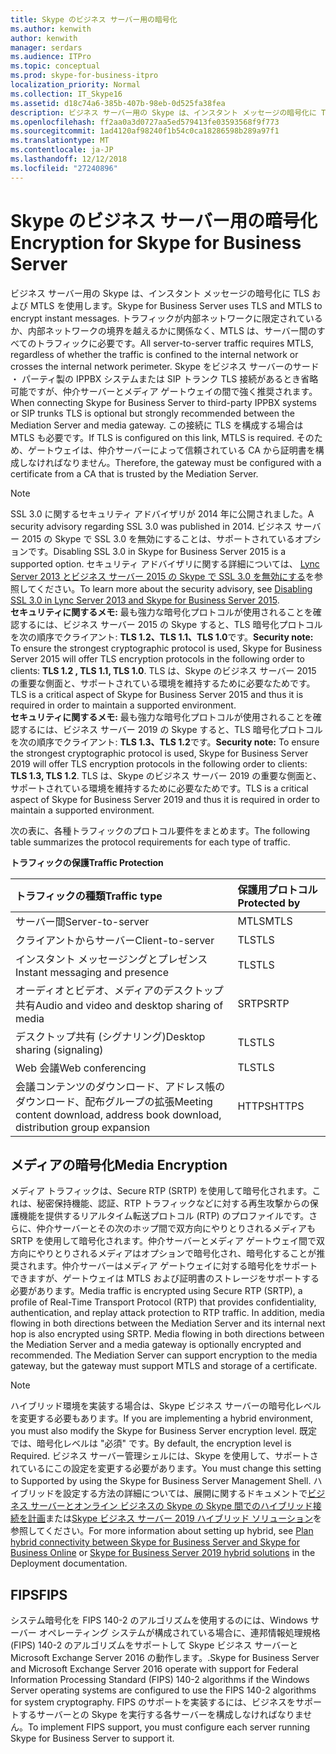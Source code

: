 ```yaml
---
title: Skype のビジネス サーバー用の暗号化
ms.author: kenwith
author: kenwith
manager: serdars
ms.audience: ITPro
ms.topic: conceptual
ms.prod: skype-for-business-itpro
localization_priority: Normal
ms.collection: IT_Skype16
ms.assetid: d18c74a6-385b-407b-98eb-0d525fa38fea
description: ビジネス サーバー用の Skype は、インスタント メッセージの暗号化に TLS および MTLS を使用します。 トラフィックが内部ネットワークに限定されているか、内部ネットワークの境界を越えるかに関係なく、MTLS は、サーバー間のすべてのトラフィックに必要です。 Skype をビジネス サーバーのサード パーティ製の IPPBX システムまたは SIP トランク TLS 接続があるとき省略可能ですが、仲介サーバーとメディア ゲートウェイの間で強く推奨されます。 この接続に TLS を構成する場合は MTLS も必要です。 そのため、ゲートウェイは、仲介サーバーによって信頼されている CA から証明書を構成しなければなりません。
ms.openlocfilehash: ff2aa0a3d0727aa5ed579413fe03593568f9f773
ms.sourcegitcommit: 1ad4120af98240f1b54c0ca18286598b289a97f1
ms.translationtype: MT
ms.contentlocale: ja-JP
ms.lasthandoff: 12/12/2018
ms.locfileid: "27240896"
---
```

# <a name="encryption-for-skype-for-business-server"></a><span data-ttu-id="9679d-107">Skype のビジネス サーバー用の暗号化</span><span class="sxs-lookup"><span data-stu-id="9679d-107">Encryption for Skype for Business Server</span></span>
 
<span data-ttu-id="9679d-108">ビジネス サーバー用の Skype は、インスタント メッセージの暗号化に TLS および MTLS を使用します。</span><span class="sxs-lookup"><span data-stu-id="9679d-108">Skype for Business Server uses TLS and MTLS to encrypt instant messages.</span></span> <span data-ttu-id="9679d-109">トラフィックが内部ネットワークに限定されているか、内部ネットワークの境界を越えるかに関係なく、MTLS は、サーバー間のすべてのトラフィックに必要です。</span><span class="sxs-lookup"><span data-stu-id="9679d-109">All server-to-server traffic requires MTLS, regardless of whether the traffic is confined to the internal network or crosses the internal network perimeter.</span></span> <span data-ttu-id="9679d-110">Skype をビジネス サーバーのサード ・ パーティ製の IPPBX システムまたは SIP トランク TLS 接続があるとき省略可能ですが、仲介サーバーとメディア ゲートウェイの間で強く推奨されます。</span><span class="sxs-lookup"><span data-stu-id="9679d-110">When connecting Skype for Business Server to third-party IPPBX systems or SIP trunks TLS is optional but strongly recommended between the Mediation Server and media gateway.</span></span> <span data-ttu-id="9679d-111">この接続に TLS を構成する場合は MTLS も必要です。</span><span class="sxs-lookup"><span data-stu-id="9679d-111">If TLS is configured on this link, MTLS is required.</span></span> <span data-ttu-id="9679d-112">そのため、ゲートウェイは、仲介サーバーによって信頼されている CA から証明書を構成しなければなりません。</span><span class="sxs-lookup"><span data-stu-id="9679d-112">Therefore, the gateway must be configured with a certificate from a CA that is trusted by the Mediation Server.</span></span>
  
> [!NOTE]
> <span data-ttu-id="9679d-113">SSL 3.0 に関するセキュリティ アドバイザリが 2014 年に公開されました。</span><span class="sxs-lookup"><span data-stu-id="9679d-113">A security advisory regarding SSL 3.0 was published in 2014.</span></span> <span data-ttu-id="9679d-114">ビジネス サーバー 2015 の Skype で SSL 3.0 を無効にすることは、サポートされているオプションです。</span><span class="sxs-lookup"><span data-stu-id="9679d-114">Disabling SSL 3.0 in Skype for Business Server 2015 is a supported option.</span></span> <span data-ttu-id="9679d-115">セキュリティ アドバイザリに関する詳細については、 [Lync Server 2013 とビジネス サーバー 2015 の Skype で SSL 3.0 を無効にする](https://blogs.technet.microsoft.com/uclobby/2014/10/22/disabling-ssl-3-0-in-lync-server-2013/)を参照してください。</span><span class="sxs-lookup"><span data-stu-id="9679d-115">To learn more about the security advisory, see [Disabling SSL 3.0 in Lync Server 2013 and Skype for Business Server 2015](https://blogs.technet.microsoft.com/uclobby/2014/10/22/disabling-ssl-3-0-in-lync-server-2013/).</span></span><br/>
<span data-ttu-id="9679d-116">**セキュリティに関するメモ:** 最も強力な暗号化プロトコルが使用されることを確認するには、ビジネス サーバー 2015 の Skype すると、TLS 暗号化プロトコルを次の順序でクライアント: **TLS 1.2、TLS 1.1、TLS 1.0**です。</span><span class="sxs-lookup"><span data-stu-id="9679d-116">**Security note:** To ensure the strongest cryptographic protocol is used, Skype for Business Server 2015 will offer TLS encryption protocols in the following order to clients: **TLS 1.2 , TLS 1.1, TLS 1.0**.</span></span> <span data-ttu-id="9679d-117">TLS は、Skype のビジネス サーバー 2015 の重要な側面と、サポートされている環境を維持するために必要なためです。</span><span class="sxs-lookup"><span data-stu-id="9679d-117">TLS is a critical aspect of Skype for Business Server 2015 and thus it is required in order to maintain a supported environment.</span></span><br/>
<span data-ttu-id="9679d-118">**セキュリティに関するメモ:** 最も強力な暗号化プロトコルが使用されることを確認するには、ビジネス サーバー 2019 の Skype すると、TLS 暗号化プロトコルを次の順序でクライアント: **TLS 1.3、TLS 1.2**です。</span><span class="sxs-lookup"><span data-stu-id="9679d-118">**Security note:** To ensure the strongest cryptographic protocol is used, Skype for Business Server 2019 will offer TLS encryption protocols in the following order to clients: **TLS 1.3, TLS 1.2**.</span></span> <span data-ttu-id="9679d-119">TLS は、Skype のビジネス サーバー 2019 の重要な側面と、サポートされている環境を維持するために必要なためです。</span><span class="sxs-lookup"><span data-stu-id="9679d-119">TLS is a critical aspect of Skype for Business Server 2019 and thus it is required in order to maintain a supported environment.</span></span> 
  
<span data-ttu-id="9679d-120">次の表に、各種トラフィックのプロトコル要件をまとめます。</span><span class="sxs-lookup"><span data-stu-id="9679d-120">The following table summarizes the protocol requirements for each type of traffic.</span></span> 
  
<span data-ttu-id="9679d-121">**トラフィックの保護**</span><span class="sxs-lookup"><span data-stu-id="9679d-121">**Traffic Protection**</span></span>

|<span data-ttu-id="9679d-122">**トラフィックの種類**</span><span class="sxs-lookup"><span data-stu-id="9679d-122">**Traffic type**</span></span>|<span data-ttu-id="9679d-123">**保護用プロトコル**</span><span class="sxs-lookup"><span data-stu-id="9679d-123">**Protected by**</span></span>|
|:-----|:-----|
|<span data-ttu-id="9679d-124">サーバー間</span><span class="sxs-lookup"><span data-stu-id="9679d-124">Server-to-server</span></span>  <br/> |<span data-ttu-id="9679d-125">MTLS</span><span class="sxs-lookup"><span data-stu-id="9679d-125">MTLS</span></span>  <br/> |
|<span data-ttu-id="9679d-126">クライアントからサーバー</span><span class="sxs-lookup"><span data-stu-id="9679d-126">Client-to-server</span></span>  <br/> |<span data-ttu-id="9679d-127">TLS</span><span class="sxs-lookup"><span data-stu-id="9679d-127">TLS</span></span>  <br/> |
|<span data-ttu-id="9679d-128">インスタント メッセージングとプレゼンス</span><span class="sxs-lookup"><span data-stu-id="9679d-128">Instant messaging and presence</span></span>  <br/> |<span data-ttu-id="9679d-129">TLS</span><span class="sxs-lookup"><span data-stu-id="9679d-129">TLS</span></span>  <br/> |
|<span data-ttu-id="9679d-130">オーディオとビデオ、メディアのデスクトップ共有</span><span class="sxs-lookup"><span data-stu-id="9679d-130">Audio and video and desktop sharing of media</span></span>  <br/> |<span data-ttu-id="9679d-131">SRTP</span><span class="sxs-lookup"><span data-stu-id="9679d-131">SRTP</span></span>  <br/> |
|<span data-ttu-id="9679d-132">デスクトップ共有 (シグナリング)</span><span class="sxs-lookup"><span data-stu-id="9679d-132">Desktop sharing (signaling)</span></span>  <br/> |<span data-ttu-id="9679d-133">TLS</span><span class="sxs-lookup"><span data-stu-id="9679d-133">TLS</span></span>  <br/> |
|<span data-ttu-id="9679d-134">Web 会議</span><span class="sxs-lookup"><span data-stu-id="9679d-134">Web conferencing</span></span>  <br/> |<span data-ttu-id="9679d-135">TLS</span><span class="sxs-lookup"><span data-stu-id="9679d-135">TLS</span></span>  <br/> |
|<span data-ttu-id="9679d-136">会議コンテンツのダウンロード、アドレス帳のダウンロード、配布グループの拡張</span><span class="sxs-lookup"><span data-stu-id="9679d-136">Meeting content download, address book download, distribution group expansion</span></span>  <br/> |<span data-ttu-id="9679d-137">HTTPS</span><span class="sxs-lookup"><span data-stu-id="9679d-137">HTTPS</span></span>  <br/> |
   
## <a name="media-encryption"></a><span data-ttu-id="9679d-138">メディアの暗号化</span><span class="sxs-lookup"><span data-stu-id="9679d-138">Media Encryption</span></span>

<span data-ttu-id="9679d-p106">メディア トラフィックは、Secure RTP (SRTP) を使用して暗号化されます。これは、秘密保持機能、認証、RTP トラフィックなどに対する再生攻撃からの保護機能を提供するリアルタイム転送プロトコル (RTP) のプロファイルです。さらに、仲介サーバーとその次のホップ間で双方向にやりとりされるメディアも SRTP を使用して暗号化されます。仲介サーバーとメディア ゲートウェイ間で双方向にやりとりされるメディアはオプションで暗号化され、暗号化することが推奨されます。仲介サーバーはメディア ゲートウェイに対する暗号化をサポートできますが、ゲートウェイは MTLS および証明書のストレージをサポートする必要があります。</span><span class="sxs-lookup"><span data-stu-id="9679d-p106">Media traffic is encrypted using Secure RTP (SRTP), a profile of Real-Time Transport Protocol (RTP) that provides confidentiality, authentication, and replay attack protection to RTP traffic. In addition, media flowing in both directions between the Mediation Server and its internal next hop is also encrypted using SRTP. Media flowing in both directions between the Mediation Server and a media gateway is optionally encrypted and recommended. The Mediation Server can support encryption to the media gateway, but the gateway must support MTLS and storage of a certificate.</span></span>
  
> [!NOTE]
> <span data-ttu-id="9679d-143">ハイブリッド環境を実装する場合は、Skype ビジネス サーバーの暗号化レベルを変更する必要もあります。</span><span class="sxs-lookup"><span data-stu-id="9679d-143">If you are implementing a hybrid environment, you must also modify the Skype for Business Server encryption level.</span></span> <span data-ttu-id="9679d-144">既定では、暗号化レベルは "必須" です。</span><span class="sxs-lookup"><span data-stu-id="9679d-144">By default, the encryption level is Required.</span></span> <span data-ttu-id="9679d-145">ビジネス サーバー管理シェルには、Skype を使用して、サポートされているにこの設定を変更する必要があります。</span><span class="sxs-lookup"><span data-stu-id="9679d-145">You must change this setting to Supported by using the Skype for Business Server Management Shell.</span></span> <span data-ttu-id="9679d-146">ハイブリッドを設定する方法の詳細については、展開に関するドキュメントで[ビジネス サーバーとオンライン ビジネスの Skype の Skype 間でのハイブリッド接続を計画](../../skype-for-business-hybrid-solutions/plan-hybrid-connectivity.md)または[Skype ビジネス サーバー 2019 ハイブリッド ソリューション](../../../SfBServer2019/hybrid/hybrid-solutions.md)を参照してください。</span><span class="sxs-lookup"><span data-stu-id="9679d-146">For more information about setting up hybrid, see [Plan hybrid connectivity between Skype for Business Server and Skype for Business Online](../../skype-for-business-hybrid-solutions/plan-hybrid-connectivity.md) or [Skype for Business Server 2019 hybrid solutions](../../../SfBServer2019/hybrid/hybrid-solutions.md) in the Deployment documentation.</span></span>
  
## <a name="fips"></a><span data-ttu-id="9679d-147">FIPS</span><span class="sxs-lookup"><span data-stu-id="9679d-147">FIPS</span></span>

<span data-ttu-id="9679d-148">システム暗号化を FIPS 140-2 のアルゴリズムを使用するのには、Windows サーバー オペレーティング システムが構成されている場合に、連邦情報処理規格 (FIPS) 140-2 のアルゴリズムをサポートして Skype ビジネス サーバーと Microsoft Exchange Server 2016 の動作します。.</span><span class="sxs-lookup"><span data-stu-id="9679d-148">Skype for Business Server and Microsoft Exchange Server 2016 operate with support for Federal Information Processing Standard (FIPS) 140-2 algorithms if the Windows Server operating systems are configured to use the FIPS 140-2 algorithms for system cryptography.</span></span> <span data-ttu-id="9679d-149">FIPS のサポートを実装するには、ビジネスをサポートするサーバーとの Skype を実行する各サーバーを構成しなければなりません。</span><span class="sxs-lookup"><span data-stu-id="9679d-149">To implement FIPS support, you must configure each server running Skype for Business Server to support it.</span></span>
  

